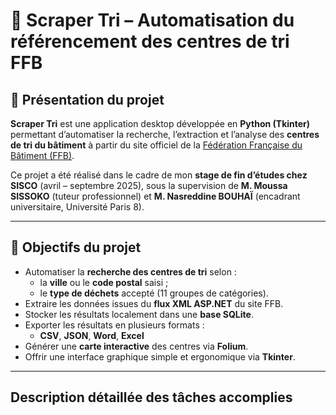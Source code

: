 # 🧭 Scraper Tri – Automatisation du référencement des centres de tri FFB

## 📖 Présentation du projet

**Scraper Tri** est une application desktop développée en **Python (Tkinter)** permettant d’automatiser la recherche, l’extraction et l’analyse des **centres de tri du bâtiment** à partir du site officiel de la [Fédération Française du Bâtiment (FFB)](https://www.dechets-chantier.ffbatiment.fr).

Ce projet a été réalisé dans le cadre de mon **stage de fin d’études chez SISCO** (avril – septembre 2025), sous la supervision de **M. Moussa SISSOKO** (tuteur professionnel) et **M. Nasreddine BOUHAÏ** (encadrant universitaire, Université Paris 8).

---

## 🚀 Objectifs du projet

- Automatiser la **recherche des centres de tri** selon :
  - la **ville** ou le **code postal** saisi ;
  - le **type de déchets** accepté (11 groupes de catégories).
- Extraire les données issues du **flux XML ASP.NET** du site FFB.
- Stocker les résultats localement dans une **base SQLite**.
- Exporter les résultats en plusieurs formats :
  - **CSV**, **JSON**, **Word**, **Excel**
- Générer une **carte interactive** des centres via **Folium**.
- Offrir une interface graphique simple et ergonomique via **Tkinter**.

---

## Description détaillée des tâches accomplies

